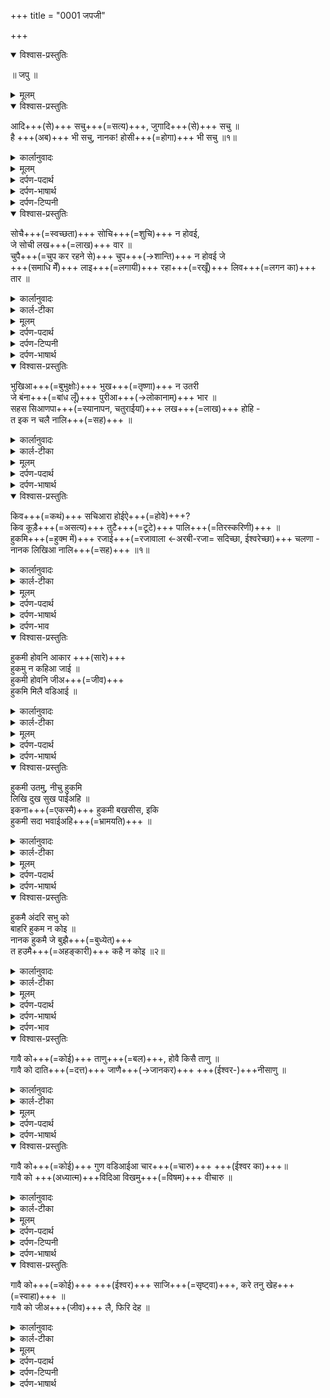 +++
title = "0001 जपजी"

+++
<details open><summary>विश्वास-प्रस्तुतिः</summary>

॥ जपु ॥
</details>

<details><summary>मूलम्</summary>

॥ जपु ॥
</details>

<details open><summary>विश्वास-प्रस्तुतिः</summary>

आदि+++(से)+++ सचु+++(=सत्य)+++, जुगादि+++(से)+++ सचु ॥  
है +++(अब)+++ भी सचु, नानक! होसी+++(=होगा)+++ भी सचु ॥१॥
</details>

<details><summary>कार्लानुवादः</summary>


आदेः सद् युगादेः सत् ।  
सदस्ति हि नानक! भविष्यति सत् ॥
</details>

<details><summary>मूलम्</summary>

आदि सचु जुगादि सचु ॥
है भी सचु नानक होसी भी सचु ॥१॥
</details>

<details><summary>दर्पण-पदार्थ</summary>

पद्अर्थ: आदि = आरम्भ से। सचु = अस्तित्व वाला। शब्द ‘सचु’ संस्कृत के ‘सत्य’ का प्राकृत है, जिसकी धातु ‘अस’ है। ‘अस’ का अर्थ है ‘होना’। जुगादि = युगों के आरम्भ से। है = अर्थात, इस समय भी है। नानक = हे नानक। होसी = होगा, रहेगा।१।
</details>

<details><summary>दर्पण-भाषार्थ</summary>

अर्थ: हे नानक! अकाल पुरख आरम्भ से ही अस्तित्व वाला है, युगों के आरम्भ से मौजूद है। इस समय भी मौजूद है और आगे भी अस्तित्व में रहेगा।१।
</details>

<details><summary>दर्पण-टिप्पनी</summary>

नोट: ये श्लोक मंगलाचरण के तौर पर है। इस में गुरु नानक देव जी ने अपने ईष्ट का स्वरूप बयान किया है। जिसका जप, स्मरण करने का उपदेश इस सारी वाणी ‘जपु’ में किया गया है।  
इससे आगे वाणी ‘जपु’ की रचना शुरू होती है।
</details>


<details open><summary>विश्वास-प्रस्तुतिः</summary>

सोचै+++(=स्वच्छता)+++ सोचि+++(=शुचि)+++ न होवई,  
जे सोची लख+++(=लाख)+++ वार ॥  
चुपै+++(=चुप कर रहने से)+++ चुप+++(→शान्ति)+++ न होवई जे  
+++(समाधि मेँ)+++ लाइ+++(=लगायी)+++ रहा+++(=रखूँ)+++ लिव+++(=लगन का)+++ तार ॥
</details>

<details><summary>कार्लानुवादः</summary>

शुच्या शुचिर् न भवेत् यद् धावति लक्षवारम्।  
मनसो न शाम्येत् कृत्वा समाधौ संहारम्।
</details>

<details><summary>कार्ल-टीका</summary>

यद्यहं सम्प्रक्षालो लक्षवारमपि (स्नानादिभिः शरीरस्य) स्वच्छतां पालयेयं, (तथापि ईदृश्या) शुच्या (मनसः) स्वच्छता न रक्ष्येत। यद्यहं (शरीरम्) एकाग्रतया समाधिना धरेयं, (तथापि अमुष्या रीत्या) मौनं साधयित्वा मनो न शाम्येत्।
</details>

<details><summary>मूलम्</summary>

सोचै सोचि न होवई जे सोची लख वार ॥
चुपै चुप न होवई जे लाइ रहा लिव तार ॥
</details>

<details><summary>दर्पण-पदार्थ</summary>

पद्अर्थ: सोचै = स्वच्छता रखने से, पवित्रता कायम रखने से। सोचि = सुचि, पवित्रता, सुच। न होवई = नहीं हो सकती। सोची = मैं स्वच्छता रखूँ। चुपै = चुप कर रहने से। चुप = शांति, मन की चुप, मन का टिकाउ। लाइ रहा = मैं लगायी रखूँ। लिव तार = लगन की तार, लगन की डोर, एक तार समाधि।
</details>

<details><summary>दर्पण-टिप्पनी</summary>

नोट: इस पौड़ी की पाँचवीं लाइन पढ़ने से ये पता चलता है कि इस पौड़ी में गुरु नानक साहिब मन को ‘सचिआरा’ (सत्यनिष्ठ) करने का तरीका बता रहे हैं। सबसे पहले उन साधनों का ज़िकर करते हैं जो और लोग इस्तेमाल कर रहे हैं। तीर्तों का स्नान, जंगलों में जा के समाधी लगानी, मन की भूख को पहले माया से तृप्त करने की कोशिश, शास्त्रों की फिलासफी; ये आम प्रचलित तरीके थे। पर सत्गुरू जी इनसे अलग वह साधन बताते हैं, जिसे गुरु सिखी का मौलिक सिद्धांत समझ लेना चाहिए, भाव, अकाल पुरखु की रजा में चलना।  
पहली चार लाईनों के ठीक अर्थ समझने के लिए पाँचवीं लाइन पर खास ध्यान देना जरूरी है। ‘किव सचिआरा होइअै किव कूड़ै तुटै पालि।’ इस लाइन को पहली हर एक लाइन के साथ पढ़ने से स्पष्ट हो जाता है कि पहिली हरेक लाइन में ‘मन’का ही जिकर है। पहली लाइन में ‘मन की सुच’, दूसरी में ‘मन की चुप’, तीसरी में ‘मन की भूख’ और चौथी में ‘मन की चतुराई’ का हाल बताया है।  
(प्र:) लफ्ज़ ‘सोचि’ के अर्थ ‘स्वच्छता’ से क्यूँ किए गए हैं?  
(उ:) मन की सोचों और चतुराईयों का तो चौथी लाइन में वर्णन कर दिया गया है, इस वास्ते पहिली लाइन में कुछ और ख्याल है, जो नीचे लिखी तुकों को पढ़ने से स्पष्ट हो जाता है:  
कहु नानक सचु धिआईऐ॥
सुचि होवै तां, सचु पाईऐ॥ (आसा दी वार)  
सोच करै दिनसु अरु राति॥
मन की मैल न तन ते जाति॥ (सुखमनी)  
न सुचि संजमु तुलसी माला॥
गोपी कानु न गऊ गोपाला॥
तंतु मंतु पाखंडु न कोई,
ना को वंसु वजाइदा॥7॥ (मारू महला १)  
‘सोच’ का अर्थ है ‘स्नान’, तथा ‘सुचि’ का अर्थ है ‘पवित्रता’। इन दो शब्दों को मिलाने से बना है ‘सोचि’। जिसका अर्थ है शुचिता, पवित्रता, स्नान। शब्द ‘सुचि’ स्त्रीलिंग है। संस्कृत में भी ये इसी रूप में है। जैसे शब्द ‘मन’ से ‘मनि’ बना है और जिसका अर्थ है ‘मन में’। लेकिन, इस तरह ‘सोच’ से ‘सोचि’ नहीं बन सकता, क्योंकि शब्द ‘मन’ पुलिंग है और ‘सोच’ (जिसका अर्थ ‘विचार’ है) स्त्रीलिंग है। सो, शब्द ‘सोचि’ अधिकर्ण कारक की (ि) मात्रा के बिना ही असल रूप वाला संस्कृत का ही शब्द ‘सुचि’ है, जिसके अर्थ हैं पवित्रता।
</details>

<details><summary>दर्पण-भाषार्थ</summary>

अर्थ: अगर में लाखों बार (भी) (स्नान आदि से शरीर की) स्वच्छता रखूँ, (तो भी इस तरह) स्वच्छता रखने से (मन की) स्वच्छता नहीं रहि सकती। यदि मैं (शरीर की) एक-तार समाधि लगाई रखूँ; (तो भी इस तरह) चुप कर के रहने से मन शांत नहीं हो सकता।
</details>

<details open><summary>विश्वास-प्रस्तुतिः</summary>

भुखिआ+++(=बुभुक्षोः)+++ भुख+++(=तृष्णा)+++ न उतरी  
जे बंना+++(=बांध लूँ)+++ पुरीआ+++(→लोकानाम्)+++ भार ॥  
सहस सिआणपा+++(=स्यानापन, चतुराईयां)+++ लख+++(=लाख)+++ होहि -  
त इक न चलै नालि+++(=सह)+++ ॥
</details>

<details><summary>कार्लानुवादः</summary>

क्षुधां बुभुक्षु र्नोत्तरेद् ऊढ्वा लोकभारम् ।  
सहस्र-कौशल्यं लक्षं गते नायात्येको तत्साकम् ॥
</details>

<details><summary>कार्ल-टीका</summary>

यद्यहं सर्वेषां भवनानां द्रव्यस्य राशिम् (अपि) संभरेयं, तथापि तृष्णाया अधीनस्य मे तृष्णा दूरं नापयाति। (मयि) सहस्रं लक्षं वा चातुर्याणि भवेयुश्चेदपि (तेषु) एकमपि चातुर्यं मे साहाय्यं न दास्यति।
</details>

<details><summary>मूलम्</summary>

भुखिआ भुख न उतरी जे बंना पुरीआ भार ॥
सहस सिआणपा लख होहि त इक न चलै नालि ॥
</details>

<details><summary>दर्पण-पदार्थ</summary>

पद्अर्थ: भुख = त्रिष्णा, लालच। भुखिआ = त्रिष्णा के अधीन रहने से। न उतरी = दूर नहीं हो सकती। बंना = बांध लूँ, सम्भाल लूँ। पुरी = लोक, भवण। पुरीआ भार = सारे लोकों के भार। भार = पदार्तों के समूह। सहस = हजारों। सिआणपा = चतुराईयां। होहि = हों। इक = एक भी चतुराई।
</details>

<details><summary>दर्पण-भाषार्थ</summary>

अर्थ: यदि मैं सारे भवनों के पदार्तों के ढेर (भी) संभाल लूँ, तो भी त्रिष्णा के अधीन रहने से त्रिष्णा दूर नहीं हो सकती। यदि, (मेरे में) हजारों व लाखों ही चतुराईयां हों, (तो भी उनमें से) एक भी चतुराई साथ नहीं देती।
</details>

<details open><summary>विश्वास-प्रस्तुतिः</summary>

किव+++(=कथं)+++ सचिआरा होईऐ+++(=होवे)+++?  
किव कूड़ै+++(=असत्य)+++ तुटै+++(=टूटे)+++ पालि+++(=तिरस्करिणी)+++ ॥  
हुकमि+++(=हुक्म में)+++ रजाई+++(=रजावाला ←अरबी-रजा= सदिच्छा, ईश्वरेच्छा)+++ चलणा -  
नानक लिखिआ नालि+++(=सह)+++ ॥१॥
</details>

<details><summary>कार्लानुवादः</summary>

कथं सत्यवान् भवेद् अपास्तं च मिथ्याजालम् ।  
ईशादेशं पालयेन् नानक सर्वं नित्यसहचारम् ॥१॥
</details>

<details><summary>कार्ल-टीका</summary>

(तर्हि) अकालपुरुषस्य प्रकाशार्हः कथं भवेयं, (अपि च ममान्तरङ्गे) मिथ्यायाः जवनिका कथं विदीर्येत ? स्वामिनः प्रसादस्य आदेशानुसरणम् (- इयमेकमात्रविधिः)। हे नानक! (विधिरियम्) जगतः सृष्टेरादित आरभ्य एव लिख्यमाना विद्यते।
</details>

<details><summary>मूलम्</summary>

किव सचिआरा होईऐ किव कूड़ै तुटै पालि ॥
हुकमि रजाई चलणा नानक लिखिआ नालि ॥१॥
</details>

<details><summary>दर्पण-पदार्थ</summary>

पद्अर्थ: किव = किस तरह। होईऐ = हो सकते हैं। कूड़ै पालि = झूठ की पाल, झूठ की दीवार, झूठ का पर्दा। सचिआरा = (सच आलय) सच का घर, सत्य के प्रकाश के योग्य। हुकमि = हुक्म में। रजाई = रजा वाला, अकाल पुरख। नालि = जीव के साथ ही, शुरू से ही जब से जगत बना है।1।
</details>

<details><summary>दर्पण-भाषार्थ</summary>

अर्थ: (तो फिर) अकाल पुरख के प्रकाश होने योग्य कैसे बन सकते हैं (और हमारे अंदर का) झूठ का पर्दा कैसे कैसे टूट सकता है? रजा के मालिक अकाल पुरख के हुक्म में चलना- (यही एक मात्र विधि है)। हे नानक! (ये विधि) आरम्भ से ही जब से जगत बना है, लिखी चली आ रही है।1।
</details>

<details><summary>दर्पण-भाव</summary>

भाव: प्रभु से जीव की दूरी मिटाने का एक ही तरीका है कि जीव उसकी रजा में चले। ये उसूल धुर से ही ईश्वर द्वारा जीव के लिए जरूरी हैं। पिता के कहने पर पुत्र चलता रहे तो प्यार, ना चले तो दूरी पड़ती जाती है।
</details>

<details open><summary>विश्वास-प्रस्तुतिः</summary>

हुकमी होवनि आकार  +++(सारे)+++  
हुकमु न कहिआ जाई ॥  
हुकमी होवनि जीअ+++(=जीव)+++  
हुकमि मिलै वडिआई ॥
</details>

<details><summary>कार्लानुवादः</summary>

आदेशाद् भवत्याकार आदेशोऽनिर्वचनीयः।  
आदेशाद्धि जीवेद् आदेशाद्धि शोभेत जीवः ॥
</details>

<details><summary>कार्ल-टीका</summary>

अकालपुरुषस्यादेशानुसारं शरीराणि निर्मीयन्ते, (परन्तु) इमान् आदेशान् विवर्तुं न संभवति। ईशादेशानुसारेणैव सर्वे जन्तवः समुद्भवन्ति, तथा तस्यादेशानुसारेणैव ते (प्रभोर्द्वारमासाद्य) शोभाम् अश्नुवते।
</details>

<details><summary>मूलम्</summary>

हुकमी होवनि आकार हुकमु न कहिआ जाई ॥  
हुकमी होवनि जीअ हुकमि मिलै वडिआई ॥
</details>

<details><summary>दर्पण-पदार्थ</summary>

पद्अर्थ: हुकमी = हुक्म में, अकाल-पुरख के हुक्म अनुसार। होवनि = होते हैं, अस्तित्व में आते हैं, बन जाते हैं। आकार = स्वरूप, शक्लें, शरीर। न कहिआ जाई = कथन नहीं किया जा सकता। जीअ = जीव जन्तु। हुकमि = हुक्म अनुसार। वडिआई = आदर, शोभा।
</details>

<details><summary>दर्पण-भाषार्थ</summary>

अर्थ: अकाल पुरख के हुक्म के अनुसार सारे शरीर बनते हैं, (पर ये) हुक्म कहा नहीं जा सकता कि कैसा है। ईश्वर के आदेश मुताबिक ही सारे जीव पैदा हो जाते हैं और आदेशानुसार ही (ईश्वर के दर पर) शोभा मिलती है।
</details>

<details open><summary>विश्वास-प्रस्तुतिः</summary>

हुकमी उतमु, नीचु हुकमि  
लिखि दुख सुख पाईअहि ॥  
इकना+++(=एकस्मै)+++ हुकमी बखसीस, इकि  
हुकमी सदा भवाईअहि+++(=भ्रामयति)+++ ॥
</details>

<details><summary>कार्लानुवादः</summary>

आदेशाद् उच्चनीचाः स आदिशेद् दुःखसुखाय ।  
आदेशात् कस्मैचिद् आशिषोऽन्यस्मै तु विभ्रमाय ॥
</details>

<details><summary>कार्ल-टीका</summary>

विधातुरादेशात् कश्चित् सद्गुणोपेतो भवति, कश्चित् विगुणः। तस्यादेशे लिखितं (स्वकर्मणां) फलस्वरूपं दुःखं वा सुखं वा भुञ्जते। आदेशे हि बहुषु मनुष्येषु (अकालपुरुषस्य द्वारात्) कृपा वर्षति, तथा तस्यादेशे हि केचन जीवाः जन्ममरणयोश्चक्रे नित्यं भ्रमन्ति।
</details>

<details><summary>मूलम्</summary>

हुकमी उतमु नीचु हुकमि लिखि दुख सुख पाईअहि ॥  
इकना हुकमी बखसीस इकि हुकमी सदा भवाईअहि ॥
</details>

<details><summary>दर्पण-पदार्थ</summary>

पद्अर्थ: उतमु = श्रेष्ठ, बढ़िया। लिखि = लिख के, लिखे अनुसार। पाईअहि = प्राप्त होते हैं, भोगते हैं। इकना = कई मनुष्यों को। बखसीस = दात, बख्शिश। इकि = एक मनुष्य। भवाईअहि = भ्रमित होते हैं, जन्म-मृत्यु के चक्कर में पड़े रहते हैं।
</details>

<details><summary>दर्पण-भाषार्थ</summary>

अर्थ: रब के हुक्म में कोई मनुष्य अच्छा (बन जाता) है, काई बुरा। उसके हुक्म में ही (अपने किए कर्मों के) लिखे अनुसार दुख व सुख भोगते हैं। हुक्म में ही कई मनुष्यों पर (अकाल पुरख के दर से) कृपा होती है, और उसके हुक्म में ही कई मनुष्य नित्य जन्म-मरण के चक्कर में फसे रहते हैं।
</details>

<details open><summary>विश्वास-प्रस्तुतिः</summary>

हुकमै अंदरि सभु को  
बाहरि हुकम न कोइ ॥  
नानक हुकमै जे बुझै+++(=बुध्येत्)+++  
त हउमै+++(=अहङ्कारी)+++ कहै न कोइ ॥२॥
</details>

<details><summary>कार्लानुवादः</summary>

आदेशस्य सर्वेऽधीना, आदेशम् उल्लङ्घयितुं न कश्चिदर्हः ।  
य आदेशं बोधेन् नानक, नाधिकं स्वानुरागेण जल्पति सः॥२॥
</details>

<details><summary>कार्ल-टीका</summary>


प्रत्येको जीवः तदादेशस्याधीन एव वर्तते। कोऽपि जीव आदेशगणाद् बहिर्गन्तुं न शक्यते। हे नानक ! यदि कश्चिद् अकालपुरुषस्यादेशचक्रम् अवगच्छेत् तदनन्तरं सः स्वार्थपूर्णां वार्तां पुन र्न करोति (अर्थात् सः स्वार्थिनं जीवनं त्यजति)।
</details>


<details><summary>मूलम्</summary>

हुकमै अंदरि सभु को बाहरि हुकम न कोइ ॥  
नानक हुकमै जे बुझै त हउमै कहै न कोइ ॥२॥
</details>

<details><summary>दर्पण-पदार्थ</summary>

पद्अर्थ: अंदरि = रब के हुक्म में। सभु को = हर एक जीव। बाहरि हुकम = हुक्म से बाहर। हकमै = हुक्म को। बुझै = समझ ले। हउमै कहै न = अहंकार भरे बोल नहीं बोलता, मैं मैं नहीं कहता, स्वार्थी नहीं बनता।
</details>

<details><summary>दर्पण-भाषार्थ</summary>

अर्थ: हरेक जीव ईश्वर के हुक्म में ही है, कोई जीव हुक्म से बाहर नहीं हो सकता। हे नानक! अगर कोई मनुष्य अकाल पुरख के हुक्म को समझ ले तो फिर वो स्वार्थ भरी बातें नहीं करता (अर्थात, स्वार्थी जीवन छोड़ देता है)।2।
</details>

<details><summary>दर्पण-भाव</summary>

भाव: प्रभु के हुक्म का सही स्वरूप बयान नहीं किया जा सकता, पर वह छोटे दायरे में नहीं है।
</details>

<details open><summary>विश्वास-प्रस्तुतिः</summary>

गावै को+++(=कोई)+++ ताणु+++(=बल)+++, होवै किसै ताणु ॥  
गावै को दाति+++(=दत्त)+++ जाणै+++(→जानकर)+++ +++(ईश्वर-)+++नीसाणु ॥
</details>

<details><summary>कार्लानुवादः</summary>

यस्मिंश्च राजते शक्तिः स स्तौति शक्तिदम् ।  
स्वदन्तान् हि स्तौति कश्चित् तु मत्वा तच्चिह्नंम्।
</details>

<details><summary>कार्ल-टीका</summary>

यस्य कस्यापि मनुष्यस्य सामर्थ्यं वर्तते, सः ईश्वरस्य शक्त्याः गायति (भावेन, तस्य गुणकीर्तनं करोति पुनश्च तस्य तानि कर्माणि कथयति यानि तच्छक्तिं प्रकटीकुर्वन्ति)। कोऽपि मनुष्यस्तु (इमे दन्ताः प्रभोः कृपायाः) चिह्नं मत्वा तस्य दन्तानां हि गायति ।
</details>


<details><summary>मूलम्</summary>

गावै को ताणु होवै किसै ताणु ॥  
गावै को दाति जाणै नीसाणु ॥
</details>

<details><summary>दर्पण-पदार्थ</summary>

पद्अर्थ: को = कोई मनुष्य। ताणु = बल, अकाल पुरख की ताकत। किसै = जिस किसी मनुष्य को। ताणु = सामर्थ्य। दाति = बख्शे हुए पदार्थ। नीसाणु = (कृपा का) निशान।
</details>

<details><summary>दर्पण-भाषार्थ</summary>

अर्थ: जिस किसी मनुष्य की स्मर्था होती है, वह ईश्वर की ताकत को गाता है, (भाव, उसकी महिमा करता है और उसके उन कर्मों का कथन करता है जिनसे उनकी बड़ी ताकत प्रगट हो) कोई मनुष्य उसकी दातों को ही गाता है, (क्योंकि, इन दातों को वह ईश्वर की कृपा का) निशान समझता है।
</details>

<details open><summary>विश्वास-प्रस्तुतिः</summary>

गावै को+++(=कोई)+++ गुण वडिआईआ चार+++(=चारु)+++ +++(ईश्वर का)+++॥  
गावै को +++(अध्यात्म)+++विदिआ विखमु+++(=विषम)+++ वीचारु ॥
</details>

<details><summary>कार्लानुवादः</summary>

चारुगुणान् उपबृंहयति संस्तूय कश्चित्।  
विषम-विद्यां विचारयति संस्तूय कश्चित्।
</details>

<details><summary>कार्ल-टीका</summary>


कोऽपि मनुष्य ईश्वरस्य सुन्दरान् गुणान् अभिवर्ध्य वर्णयति। कोऽपि मनुष्यो विद्यायाः बलेन अकालपुरुषस्य कठिनज्ञानस्य गानं करोति (भावेन, शास्त्रादिभिः आध्यात्मदर्शनेषु विमर्शयति)।
</details>


<details><summary>मूलम्</summary>

गावै को गुण वडिआईआ चार ॥  
गावै को विदिआ विखमु वीचारु ॥
</details>

<details><summary>दर्पण-पदार्थ</summary>

पद्अर्थ: चार = सुंदर। विदिआ = विद्या द्वारा। विखमु = कठिन, मुष्किल। विचारु = ज्ञान।
</details>

<details><summary>दर्पण-टिप्पनी</summary>

शब्द ‘चार’ विशेषण है, जो एकवचन पुलिंग के साथ ‘चारु’ हो जाता है और बहुवचन के साथ या स्त्रीलिंग के साथ ‘चार’ रहता है। पर शब्द ‘चारि’ ‘चहुँ’ (4) की गिनती का वाचक है। जैसे:  
1. चारि कुंट दह दिस भ्रमे, थकि आए प्रभ की साम।  
2. चारि पदारथ कहै सभु कोई।  
3. चचा चरन कमल गुर लागा।
धनि धनि उआ दिन संजोग सभागा।
चारि कुंट दहदिस भ्रमि आइओ।
भई क्रिपा तब दरसनु पाइओ।
चार बिचार, बिनसिओ सभ दूआ।
साध संगि मनु निरमलु हूआ।  
4. तटि तीरथि नही मनु पतीआइ।
चार अचार रहे उरझाइ।2।
</details>

<details><summary>दर्पण-भाषार्थ</summary>

अर्थ: कोई मनुष्य ईश्वर के सुन्दर गुण और अच्छी बढ़ाईयों का वर्णन करता है। कोई मनुष्य विद्या के बल से अकाल पुरख के कठिन ज्ञान को गाता है (भाव, शास्त्र आदि विद्या द्वारा आत्मिक फिलासफीजैसे मुश्किल विषयों पर विचार करता है)।
</details>

<details open><summary>विश्वास-प्रस्तुतिः</summary>

गावै को+++(=कोई)+++ +++(ईश्वर)+++ साजि+++(=सृष्ट्वा)+++, करे तनु खेह+++(=स्वाहा)+++ ॥  
गावै को जीअ+++(जीव)+++ लै, फिरि देह ॥
</details>

<details><summary>कार्लानुवादः</summary>

तनूं सृष्ट्वा करोति भस्म पुनरिति गायति।  
प्राणं नीत्वा पुनर्दधातीत्यन्यः ।
</details>

<details><summary>कार्ल-टीका</summary>


कोऽपि मनुष्यः गायति यत् अकालपुरुषः शरीरं निर्माय पुनर्भस्मसात् करोतीति। अन्यो गायति यत् हरिः (देहात्) प्राणं निष्कास्य पुनः (नूतने देहे) निदधातीति।
</details>

<details><summary>मूलम्</summary>

गावै को साजि करे तनु खेह ॥
गावै को जीअ लै फिरि देह ॥
</details>

<details><summary>दर्पण-पदार्थ</summary>

पद्अर्थ: साजि = पैदा करके, बना के। तनु = शरीर को। खेह = स्वाह, राख। जीअ = जीवात्मा। लै = ले के। देह = दे देता है।
</details>

<details><summary>दर्पण-टिप्पनी</summary>

नोट: ‘जीउ’ तथा ‘जीअ’ बहुवचन है।  
यहाँ शब्द ‘देह’ का ‘ह’ पहली तुक के ‘खेह’ के साथ मिलाने के वास्ते बरता गया है। वैसे शब्द ‘देह’ संज्ञा का अर्थ है ‘शरीर’, जैसे कि ‘भरीअै हथु पैरु तनु देह’।  
शब्द ‘दे’, ‘देहि’ और ‘देह’ को अच्छी तरह समझने के लिए जपु जी में से ही नीचे लिखीं तुकें दी जा रही हैं:  
देंदा दे लैदे थकि पाहि। पउड़ी३।  
आखहि मंगहि देहि देहि, दाति करे दातारु।४।  
गुरा इक देहि बुझाई।५।  
नानक निरगुणि गुणु करे गुणवंतिआ गुण दे।७।  
भरीअै हथु पैरु तनु देह।२०।  
ले साबूणु लईअै ओहु धोइ।२०।  
आपे जाणै आपे देइ।२५।  
दे = देता है। दे = दे के।  
देइ = देता है। देइ = दे के  
देह = शरीर। देहि = देह (हुकमी भविष्यत काल)।
</details>

<details><summary>दर्पण-भाषार्थ</summary>

अर्थ: कोई मनुष्य ऐसे गाता है, ‘अकाल पुरख शरीर को बना के फिर राख कर देता है। कोई ऐसे गाता है, ‘हरि (शरीरों में से) जान निकाल के फिर (दूसरे शरीरों में) डाल देता है’।
</details>